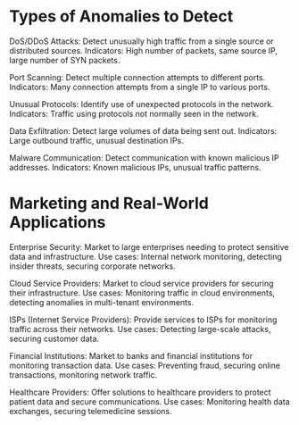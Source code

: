 # Types of Anomalies to Detect

DoS/DDoS Attacks:
Detect unusually high traffic from a single source or distributed sources.
Indicators: High number of packets, same source IP, large number of SYN packets.

Port Scanning:
Detect multiple connection attempts to different ports.
Indicators: Many connection attempts from a single IP to various ports.

Unusual Protocols:
Identify use of unexpected protocols in the network.
Indicators: Traffic using protocols not normally seen in the network.

Data Exfiltration:
Detect large volumes of data being sent out.
Indicators: Large outbound traffic, unusual destination IPs.

Malware Communication:
Detect communication with known malicious IP addresses.
Indicators: Known malicious IPs, unusual traffic patterns.

# Marketing and Real-World Applications

Enterprise Security:
Market to large enterprises needing to protect sensitive data and infrastructure.
Use cases: Internal network monitoring, detecting insider threats, securing corporate networks.

Cloud Service Providers:
Market to cloud service providers for securing their infrastructure.
Use cases: Monitoring traffic in cloud environments, detecting anomalies in multi-tenant environments.

ISPs (Internet Service Providers):
Provide services to ISPs for monitoring traffic across their networks.
Use cases: Detecting large-scale attacks, securing customer data.

Financial Institutions:
Market to banks and financial institutions for monitoring transaction data.
Use cases: Preventing fraud, securing online transactions, monitoring network traffic.

Healthcare Providers:
Offer solutions to healthcare providers to protect patient data and secure communications.
Use cases: Monitoring health data exchanges, securing telemedicine sessions.